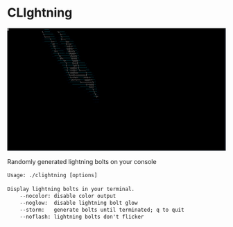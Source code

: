 # CLIghtning

![A lightning bolt generated by CLIghtning](bolt.png)

Randomly generated lightning bolts on your console

```
Usage: ./clightning [options]

Display lightning bolts in your terminal.
	--nocolor: disable color output
	--noglow:  disable lightning bolt glow
	--storm:   generate bolts until terminated; q to quit
	--noflash: lightning bolts don't flicker
```
